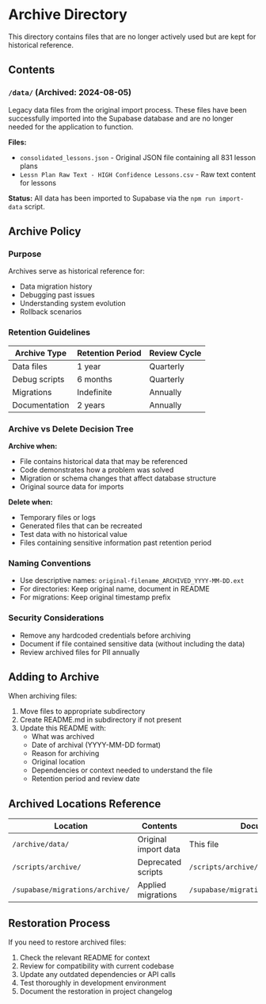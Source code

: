 # Archive Directory

This directory contains files that are no longer actively used but are kept for historical reference.

## Contents

### `/data/` (Archived: 2024-08-05)
Legacy data files from the original import process. These files have been successfully imported into the Supabase database and are no longer needed for the application to function.

**Files:**
- `consolidated_lessons.json` - Original JSON file containing all 831 lesson plans
- `Lessn Plan Raw Text - HIGH Confidence Lessons.csv` - Raw text content for lessons

**Status:** All data has been imported to Supabase via the `npm run import-data` script.

## Archive Policy

### Purpose
Archives serve as historical reference for:
- Data migration history
- Debugging past issues
- Understanding system evolution
- Rollback scenarios

### Retention Guidelines

| Archive Type | Retention Period | Review Cycle |
|-------------|-----------------|--------------|
| Data files | 1 year | Quarterly |
| Debug scripts | 6 months | Quarterly |
| Migrations | Indefinite | Annually |
| Documentation | 2 years | Annually |

### Archive vs Delete Decision Tree

**Archive when:**
- File contains historical data that may be referenced
- Code demonstrates how a problem was solved
- Migration or schema changes that affect database structure
- Original source data for imports

**Delete when:**
- Temporary files or logs
- Generated files that can be recreated
- Test data with no historical value
- Files containing sensitive information past retention period

### Naming Conventions
- Use descriptive names: `original-filename_ARCHIVED_YYYY-MM-DD.ext`
- For directories: Keep original name, document in README
- For migrations: Keep original timestamp prefix

### Security Considerations
- Remove any hardcoded credentials before archiving
- Document if file contained sensitive data (without including the data)
- Review archived files for PII annually

## Adding to Archive

When archiving files:
1. Move files to appropriate subdirectory
2. Create README.md in subdirectory if not present
3. Update this README with:
   - What was archived
   - Date of archival (YYYY-MM-DD format)
   - Reason for archiving
   - Original location
   - Dependencies or context needed to understand the file
   - Retention period and review date

## Archived Locations Reference

| Location | Contents | Documentation |
|----------|----------|---------------|
| `/archive/data/` | Original import data | This file |
| `/scripts/archive/` | Deprecated scripts | `/scripts/archive/README.md` |
| `/supabase/migrations/archive/` | Applied migrations | `/supabase/migrations/archive/MANIFEST.md` |

## Restoration Process

If you need to restore archived files:
1. Check the relevant README for context
2. Review for compatibility with current codebase
3. Update any outdated dependencies or API calls
4. Test thoroughly in development environment
5. Document the restoration in project changelog